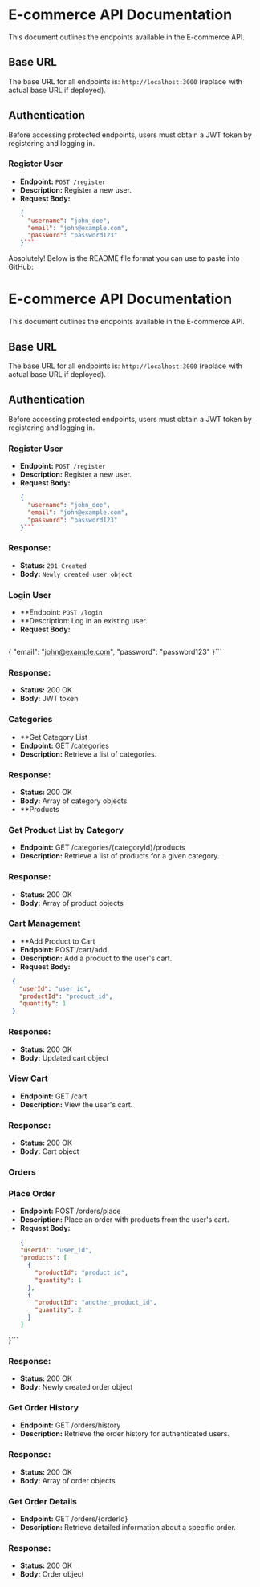 # E-commerce API Documentation

This document outlines the endpoints available in the E-commerce API.

## Base URL

The base URL for all endpoints is: `http://localhost:3000` (replace with actual base URL if deployed).

## Authentication

Before accessing protected endpoints, users must obtain a JWT token by registering and logging in.

### Register User

- **Endpoint:** `POST /register`
- **Description:** Register a new user.
- **Request Body:**
  ```json
  {
    "username": "john_doe",
    "email": "john@example.com",
    "password": "password123"
  }```
  
Absolutely! Below is the README file format you can use to paste into GitHub:

# E-commerce API Documentation

This document outlines the endpoints available in the E-commerce API.

## Base URL

The base URL for all endpoints is: `http://localhost:3000` (replace with actual base URL if deployed).

## Authentication

Before accessing protected endpoints, users must obtain a JWT token by registering and logging in.

### Register User

- **Endpoint:** `POST /register`
- **Description:** Register a new user.
- **Request Body:**
  ```json
  {
    "username": "john_doe",
    "email": "john@example.com",
    "password": "password123"
  }```
  
### Response:
- **Status:** `201 Created`
- **Body:** `Newly created user object`
### Login User
- **Endpoint: `POST /login`
- **Description: Log in an existing user.
- **Request Body:**
  ```json
{
  "email": "john@example.com",
  "password": "password123"
}```

### Response:
- **Status:** 200 OK
- **Body:** JWT token
### Categories
- **Get Category List
- **Endpoint:** GET /categories
- **Description:** Retrieve a list of categories.
### Response:
- **Status:** 200 OK
- **Body:** Array of category objects
- **Products
### Get Product List by Category
- **Endpoint:** GET /categories/{categoryId}/products
- **Description:** Retrieve a list of products for a given category.
### Response:
- **Status:** 200 OK
- **Body:** Array of product objects
### Cart Management
- **Add Product to Cart
- **Endpoint:** POST /cart/add
- **Description:** Add a product to the user's cart.
- **Request Body:**
 ```json
  {
    "userId": "user_id",
    "productId": "product_id",
    "quantity": 1
  }
```

### Response:
- **Status:** 200 OK
- **Body:** Updated cart object
### View Cart
- **Endpoint:** GET /cart
- **Description:** View the user's cart.
### Response:
- **Status:** 200 OK
- **Body:** Cart object
### Orders
### Place Order
- **Endpoint:** POST /orders/place
- **Description:** Place an order with products from the user's cart.
- **Request Body:**
  ```json
  {
  "userId": "user_id",
  "products": [
    {
      "productId": "product_id",
      "quantity": 1
    },
    {
      "productId": "another_product_id",
      "quantity": 2
    }
  ]
}```

### Response:
- **Status:** 200 OK
- **Body:** Newly created order object
### Get Order History
- **Endpoint:** GET /orders/history
- **Description:** Retrieve the order history for authenticated users.
### Response:
- **Status:** 200 OK
- **Body:** Array of order objects
### Get Order Details
- **Endpoint:** GET /orders/{orderId}
- **Description:** Retrieve detailed information about a specific order.
### Response:
- **Status:** 200 OK
- **Body:** Order object

